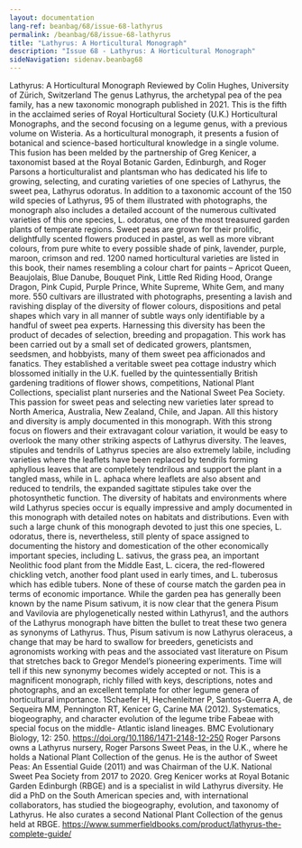 ```yaml
---
layout: documentation
lang-ref: beanbag/68/issue-68-lathyrus
permalink: /beanbag/68/issue-68-lathyrus
title: "Lathyrus: A Horticultural Monograph"
description: "Issue 68 - Lathyrus: A Horticultural Monograph"
sideNavigation: sidenav.beanbag68
---
```


Lathyrus: A Horticultural Monograph 
Reviewed by Colin Hughes, University of Zürich, Switzerland 
The genus Lathyrus, the archetypal pea of the pea family, has a new taxonomic monograph published in 2021. This is the fifth in the acclaimed series of Royal Horticultural Society (U.K.) Horticultural Monographs, and the second focusing on a legume genus, with a previous volume on Wisteria. As a horticultural monograph, it presents a fusion of botanical and science-based horticultural knowledge in a single volume. This fusion has been melded by the partnership of Greg Kenicer, a taxonomist based at the Royal Botanic Garden, Edinburgh, and Roger Parsons a horticulturalist and plantsman who has dedicated his life to growing, selecting, and curating varieties of one species of Lathyrus, the sweet pea, Lathyrus odoratus. 
In addition to a taxonomic account of the 150 wild species of Lathyrus, 95 of them illustrated with photographs, the monograph also includes a detailed account of the numerous cultivated varieties of this one species, L. odoratus, one of the most treasured garden plants of temperate regions. Sweet peas are grown for their prolific, delightfully scented flowers produced in pastel, as well as more vibrant colours, from pure white to every possible shade of pink, lavender, purple, maroon, crimson and red. 1200 named horticultural varieties are listed in this book, their names resembling a colour chart for paints – Apricot Queen, Beaujolais, Blue Danube, Bouquet Pink, Little Red Riding Hood, Orange Dragon, Pink Cupid, Purple Prince, White Supreme, White Gem, and many more. 550 cultivars are illustrated with photographs, presenting a lavish and ravishing display of the diversity of flower colours, dispositions and petal shapes which vary in all manner of subtle ways only identifiable by a handful of sweet pea experts. Harnessing this diversity has been the product of decades of selection, breeding and propagation. 
This work has been carried out by a small set of dedicated growers, plantsmen, seedsmen, and hobbyists, many of them sweet pea afficionados and fanatics. They established a veritable sweet pea cottage industry which blossomed initially in the U.K. fuelled by the quintessentially British gardening traditions of flower shows, competitions, National Plant Collections, specialist plant nurseries and the National Sweet Pea Society. This passion for sweet peas and selecting new varieties later spread to North America, Australia, New Zealand, Chile, and Japan. All this history and diversity is amply documented in this monograph. 
With this strong focus on flowers and their extravagant colour variation, it would be easy to overlook the many other striking aspects of Lathyrus diversity. The leaves, stipules and tendrils of Lathyrus species are also extremely labile, including varieties where the leaflets have been replaced by tendrils forming aphyllous leaves that are completely tendrilous and support the plant in a tangled mass, while in L. aphaca where leaflets are also absent and reduced to tendrils, the expanded sagittate stipules take over the photosynthetic function. The diversity of habitats and environments where wild Lathyrus species occur is equally impressive and amply documented in this monograph with detailed notes on habitats and distributions. 
Even with such a large chunk of this monograph devoted to just this one species, L. odoratus, there is, nevertheless, still plenty of space assigned to documenting the history and domestication of the other economically important species, including L. sativus, the grass pea, an important Neolithic food plant from the Middle East, L. cicera, the red-flowered chickling vetch, another food plant used in early times, and L. tuberosus which has edible tubers. None of these of course match the garden pea in terms of economic importance. While the garden pea has generally been known by the name Pisum sativum, it is now clear that the genera Pisum and Vavilovia are phylogenetically nested within Lathyrus1, and the authors of the Lathyrus monograph have bitten the bullet to treat these two genera as synonyms of Lathyrus. Thus, Pisum sativum is now Lathyrus oleraceus, a change that may be hard to swallow for breeders, geneticists and agronomists working with peas and the associated vast literature on Pisum that stretches back to Gregor Mendel’s pioneering experiments. Time will tell if this new synonymy becomes widely accepted or not. 
This is a magnificent monograph, richly filled with keys, descriptions, notes and photographs, and an excellent template for other legume genera of horticultural importance. 
1Schaefer H, Hechenleitner P, Santos-Guerra A, de Sequeira MM, Pennington RT, Kenicer G, Carine MA (2012). Systematics, biogeography, and character evolution of the legume tribe Fabeae with special focus on the middle- Atlantic island lineages. BMC Evolutionary Biology, 12: 250. https://doi.org/10.1186/1471-2148-12-250 
Roger Parsons owns a Lathyrus nursery, Roger Parsons Sweet Peas, in the U.K., where he holds a National Plant Collection of the genus. He is the author of Sweet Peas: An Essential Guide (2011) and was Chairman of the U.K. National Sweet Pea Society from 2017 to 2020. 
Greg Kenicer works at Royal Botanic Garden Edinburgh (RBGE) and is a specialist in wild Lathyrus diversity. He did a PhD on the South American species and, with international collaborators, has studied the biogeography, evolution, and taxonomy of Lathyrus. He also curates a second National Plant Collection of the genus held at RBGE. 
https://www.summerfieldbooks.com/product/lathyrus-the-complete-guide/ 

